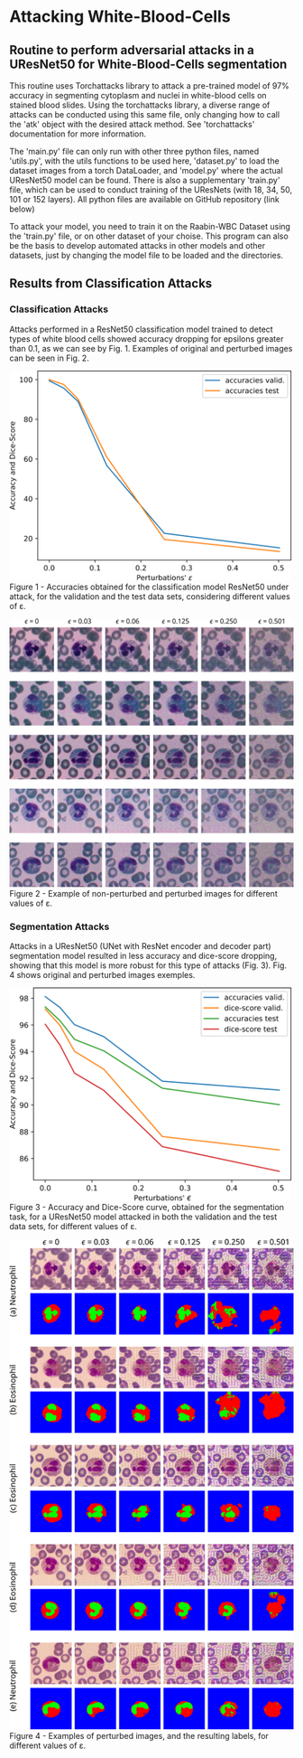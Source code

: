 # Attacking White-Blood-Cells

## Routine to perform adversarial attacks in a UResNet50 for White-Blood-Cells segmentation

This routine uses Torchattacks library to attack a pre-trained model of 97% accuracy in segmenting cytoplasm and nuclei in white-blood cells on stained blood slides. Using the torchattacks library, a diverse range of attacks can be conducted using this same file, only changing how to call the 'atk' object with the desired attack method. See 'torchattacks' documentation for more information.

The 'main.py' file can only run with other three python files, named 'utils.py', with the utils functions to be used here, 'dataset.py' to load the dataset images from a torch DataLoader, and 'model.py' where the actual UResNet50 model can be found. There is also a supplementary 'train.py' file, which can be used to conduct training of the UResNets (with 18, 34, 50, 101 or 152 layers). All python files are available on GitHub repository (link below)

To attack your model, you need to train it on the Raabin-WBC Dataset using the 'train.py' file, or on other dataset of your choise. This program can also be the basis to develop automated attacks in other models and other datasets, just by changing the model file to be loaded and the directories.


## Results from Classification Attacks

### Classification Attacks

Attacks performed in a ResNet50 classification model trained to detect types of white blood cells showed accuracy dropping for epsilons greater than 0.1, as we can see by Fig. 1. Examples of original and perturbed images can be seen in Fig. 2.

<!-- ![Alt text](Classification/Images/AccClassif.png) -->
<img src="Classification/Images/AccClassif.png" width="500" height="371">
Figure 1 - Accuracies obtained for the classification model ResNet50 under attack, for the validation and the test data sets, considering different values of ε.

![Alt text](Classification/Images/images.png)
Figure 2 - Example of non-perturbed and perturbed images for different values of ε.


### Segmentation Attacks

Attacks in a UResNet50 (UNet with ResNet encoder and decoder part) segmentation model resulted in less accuracy and dice-score dropping, showing that this model is more robust for this type of attacks (Fig. 3). Fig. 4 shows original and perturbed images exemples.

<!-- ![Alt text](Segmentation/Images/AccSegme.png) -->
<img src="Segmentation/Images/AccSegme.png" width="500" height="377">
Figure 3 - Accuracy and Dice-Score curve, obtained for the segmentation task, for a UResNet50 model attacked in both the validation and the test data sets, for different values of ε.

![Alt text](Segmentation/Images/images.png)
Figure 4 - Examples of perturbed images, and the resulting labels, for different values of ε.